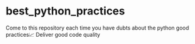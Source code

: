 # best_python_practices
Come to this repository each time you have dubts about the python good practices📈 Deliver good code quality
